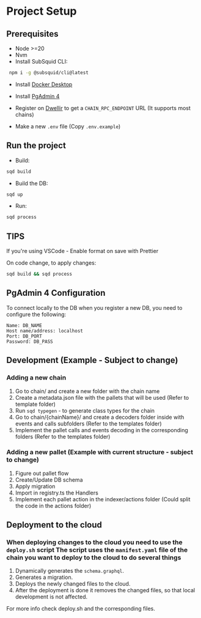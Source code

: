 # Project Setup

## Prerequisites

- Node >=20
- Nvm
- Install SubSquid CLI:

```bash
 npm i -g @subsquid/cli@latest
```

- Install [Docker Desktop](https://www.docker.com/products/docker-desktop)

- Install [PgAdmin 4](https://www.postgresql.org/ftp/pgadmin/pgadmin4/v7.8/macos)

- Register on [Dwellir](https://dashboard.dwellir.com/register) to get a `CHAIN_RPC_ENDPOINT` URL (It supports most chains)

- Make a new `.env` file (Copy `.env.example`)

## Run the project

- Build:

```bash
sqd build
```

- Build the DB:

```bash
sqd up
```

- Run:

```bash
sqd process
```

## TIPS

If you're using VSCode - Enable format on save with Prettier

On code change, to apply changes:

```bash
sqd build && sqd process
```

## PgAdmin 4 Configuration

To connect locally to the DB when you register a new DB, you need to configure the following:

```plaintext
Name: DB_NAME
Host name/address: localhost
Port: DB_PORT
Password: DB_PASS
```

## Development (Example - Subject to change)

### Adding a new chain

1. Go to chain/ and create a new folder with the chain name
2. Create a metadata.json file with the pallets that will be used (Refer to template folder)
3. Run `sqd typegen` - to generate class types for the chain
4. Go to chain/{chainName}/ and create a decoders folder inside with events and calls subfolders (Refer to the templates folder)
5. Implement the pallet calls and events decoding in the corresponding folders (Refer to the templates folder)

### Adding a new pallet (Example with current structure - subject to change)

1. Figure out pallet flow
2. Create/Update DB schema
3. Apply migration
4. Import in registry.ts the Handlers
5. Implement each pallet action in the indexer/actions folder (Could split the code in the actions folder)

## Deployment to the cloud

### When deploying changes to the cloud you need to use the `deploy.sh` script The script uses the `manifest.yaml` file of the chain you want to deploy to the cloud to do several things

1. Dynamically generates the `schema.graphql`.
2. Generates a migration.
3. Deploys the newly changed files to the cloud.
4. After the deployment is done it removes the changed files, so that local development is not affected.

For more info check deploy.sh and the corresponding files.
